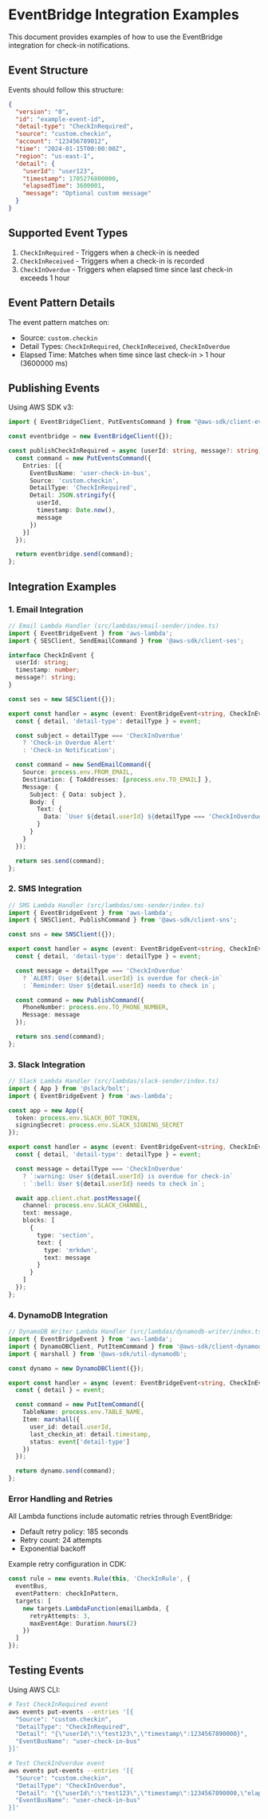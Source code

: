 # EventBridge Integration Examples

This document provides examples of how to use the EventBridge integration for check-in notifications.

## Event Structure

Events should follow this structure:

```json
{
  "version": "0",
  "id": "example-event-id",
  "detail-type": "CheckInRequired",
  "source": "custom.checkin",
  "account": "123456789012",
  "time": "2024-01-15T00:00:00Z",
  "region": "us-east-1",
  "detail": {
    "userId": "user123",
    "timestamp": 1705276800000,
    "elapsedTime": 3600001,
    "message": "Optional custom message"
  }
}
```

## Supported Event Types

1. `CheckInRequired` - Triggers when a check-in is needed
2. `CheckInReceived` - Triggers when a check-in is recorded
3. `CheckInOverdue` - Triggers when elapsed time since last check-in exceeds 1 hour

## Event Pattern Details

The event pattern matches on:
- Source: `custom.checkin`
- Detail Types: `CheckInRequired`, `CheckInReceived`, `CheckInOverdue`
- Elapsed Time: Matches when time since last check-in > 1 hour (3600000 ms)

## Publishing Events

Using AWS SDK v3:

```typescript
import { EventBridgeClient, PutEventsCommand } from "@aws-sdk/client-eventbridge";

const eventbridge = new EventBridgeClient({});

const publishCheckInRequired = async (userId: string, message?: string) => {
  const command = new PutEventsCommand({
    Entries: [{
      EventBusName: 'user-check-in-bus',
      Source: 'custom.checkin',
      DetailType: 'CheckInRequired',
      Detail: JSON.stringify({
        userId,
        timestamp: Date.now(),
        message
      })
    }]
  });

  return eventbridge.send(command);
};
```

## Integration Examples

### 1. Email Integration

```typescript
// Email Lambda Handler (src/lambdas/email-sender/index.ts)
import { EventBridgeEvent } from 'aws-lambda';
import { SESClient, SendEmailCommand } from '@aws-sdk/client-ses';

interface CheckInEvent {
  userId: string;
  timestamp: number;
  message?: string;
}

const ses = new SESClient({});

export const handler = async (event: EventBridgeEvent<string, CheckInEvent>) => {
  const { detail, 'detail-type': detailType } = event;

  const subject = detailType === 'CheckInOverdue'
    ? 'Check-in Overdue Alert'
    : 'Check-in Notification';

  const command = new SendEmailCommand({
    Source: process.env.FROM_EMAIL,
    Destination: { ToAddresses: [process.env.TO_EMAIL] },
    Message: {
      Subject: { Data: subject },
      Body: {
        Text: {
          Data: `User ${detail.userId} ${detailType === 'CheckInOverdue' ? 'is overdue for check-in' : 'needs to check in'}`
        }
      }
    }
  });

  return ses.send(command);
};
```

### 2. SMS Integration

```typescript
// SMS Lambda Handler (src/lambdas/sms-sender/index.ts)
import { EventBridgeEvent } from 'aws-lambda';
import { SNSClient, PublishCommand } from '@aws-sdk/client-sns';

const sns = new SNSClient({});

export const handler = async (event: EventBridgeEvent<string, CheckInEvent>) => {
  const { detail, 'detail-type': detailType } = event;

  const message = detailType === 'CheckInOverdue'
    ? `ALERT: User ${detail.userId} is overdue for check-in`
    : `Reminder: User ${detail.userId} needs to check in`;

  const command = new PublishCommand({
    PhoneNumber: process.env.TO_PHONE_NUMBER,
    Message: message
  });

  return sns.send(command);
};
```

### 3. Slack Integration

```typescript
// Slack Lambda Handler (src/lambdas/slack-sender/index.ts)
import { App } from '@slack/bolt';
import { EventBridgeEvent } from 'aws-lambda';

const app = new App({
  token: process.env.SLACK_BOT_TOKEN,
  signingSecret: process.env.SLACK_SIGNING_SECRET
});

export const handler = async (event: EventBridgeEvent<string, CheckInEvent>) => {
  const { detail, 'detail-type': detailType } = event;

  const message = detailType === 'CheckInOverdue'
    ? `:warning: User ${detail.userId} is overdue for check-in`
    : `:bell: User ${detail.userId} needs to check in`;

  await app.client.chat.postMessage({
    channel: process.env.SLACK_CHANNEL,
    text: message,
    blocks: [
      {
        type: 'section',
        text: {
          type: 'mrkdwn',
          text: message
        }
      }
    ]
  });
};
```

### 4. DynamoDB Integration

```typescript
// DynamoDB Writer Lambda Handler (src/lambdas/dynamodb-writer/index.ts)
import { EventBridgeEvent } from 'aws-lambda';
import { DynamoDBClient, PutItemCommand } from '@aws-sdk/client-dynamodb';
import { marshall } from '@aws-sdk/util-dynamodb';

const dynamo = new DynamoDBClient({});

export const handler = async (event: EventBridgeEvent<string, CheckInEvent>) => {
  const { detail } = event;

  const command = new PutItemCommand({
    TableName: process.env.TABLE_NAME,
    Item: marshall({
      user_id: detail.userId,
      last_checkin_at: detail.timestamp,
      status: event['detail-type']
    })
  });

  return dynamo.send(command);
};
```

### Error Handling and Retries

All Lambda functions include automatic retries through EventBridge:
- Default retry policy: 185 seconds
- Retry count: 24 attempts
- Exponential backoff

Example retry configuration in CDK:
```typescript
const rule = new events.Rule(this, 'CheckInRule', {
  eventBus,
  eventPattern: checkInPattern,
  targets: [
    new targets.LambdaFunction(emailLambda, {
      retryAttempts: 3,
      maxEventAge: Duration.hours(2)
    })
  ]
});
```

## Testing Events

Using AWS CLI:

```bash
# Test CheckInRequired event
aws events put-events --entries '[{
  "Source": "custom.checkin",
  "DetailType": "CheckInRequired",
  "Detail": "{\"userId\":\"test123\",\"timestamp\":1234567890000}",
  "EventBusName": "user-check-in-bus"
}]'

# Test CheckInOverdue event
aws events put-events --entries '[{
  "Source": "custom.checkin",
  "DetailType": "CheckInOverdue",
  "Detail": "{\"userId\":\"test123\",\"timestamp\":1234567890000,\"elapsedTime\":3600001}",
  "EventBusName": "user-check-in-bus"
}]'
```
